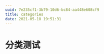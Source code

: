 ```yaml
---
uuid: 7e235cf1-3b79-10d6-bc84-aa448e608cf9
title: categories
date: 2021-05-18 19:51:31
---
```

# 分类测试

